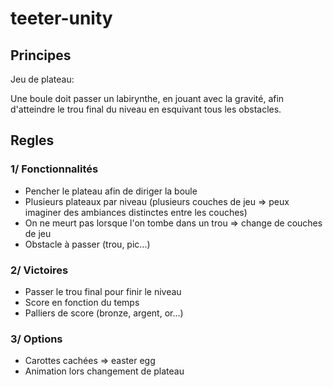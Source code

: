 # teeter-unity

## Principes

Jeu de plateau:

Une boule doit passer un labirynthe, en jouant avec la gravité, afin d'atteindre le trou final du niveau en esquivant tous les obstacles.

## Regles

### 1/ Fonctionnalités
- Pencher le plateau afin de diriger la boule
- Plusieurs plateaux par niveau (plusieurs couches de jeu => peux imaginer des ambiances distinctes entre les couches)
- On ne meurt pas lorsque l'on tombe dans un trou => change de couches de jeu
- Obstacle à passer (trou, pic...)

### 2/ Victoires
- Passer le trou final pour finir le niveau
- Score en fonction du temps
- Palliers de score (bronze, argent, or...)


### 3/ Options
- Carottes cachées => easter egg
- Animation lors changement de plateau
